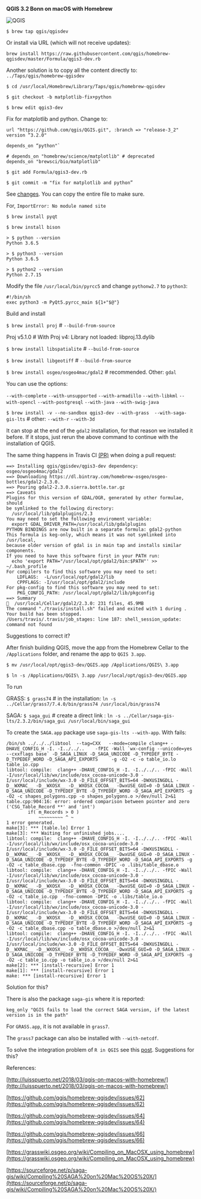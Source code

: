 **QGIS 3.2 Bonn on macOS with Homebrew**

![QGIS](https://raw.githubusercontent.com/fjperini/homebrew-qgisdev/matplotlib-fix%2Bpython/screenshot.png "QGIS")

`$ brew tap qgis/qgisdev`

Or install via URL (which will not receive updates):

`brew install https://raw.githubusercontent.com/qgis/homebrew-qgisdev/master/Formula/qgis3-dev.rb`

Another solution is to copy all the content directly to: `../Taps/qgis/homebrew-qgisdev`

`$ cd /usr/local/Homebrew/Library/Taps/qgis/homebrew-qgisdev`

`$ git checkout -b matplotlib-fix+python`

`$ brew edit qgis3-dev`

Fix for matplotlib and python. Change to:

```
url "https://github.com/qgis/QGIS.git", :branch => "release-3_2"
version “3.2.0"
```

```
depends_on “python"`
```

```
# depends_on "homebrew/science/matplotlib" # deprecated
depends_on "brewsci/bio/matplotlib"
```

`$ git add Formula/qgis3-dev.rb`

`$ git commit -m "fix for matplotlib and python”`


See [changes](https://github.com/fjperini/homebrew-qgisdev/blob/matplotlib-fix%2Bpython/Formula/qgis3-dev.rb). You can copy the entire file to make sure.

For, `ImportError: No module named site`

`$ brew install pyqt`

`$ brew install bison`

```
> $ python --version
Python 3.6.5
```

```
> $ python3 --version
Python 3.6.5
```

```
> $ python2 --version
Python 2.7.15
```

Modify the file `/usr/local/bin/pyrcc5` and change `pythonw2.7` to `python3`: 

```
#!/bin/sh
exec python3 -m PyQt5.pyrcc_main ${1+"$@"}
```

Build and install

`$ brew install proj` # `--build-from-source`

Proj v5.1.0 # With Proj v4: Library not loaded: libproj.13.dylib

`$ brew install libspatialite` # `--build-from-source`

`$ brew install libgeotiff` # `--build-from-source`

`$ brew install osgeo/osgeo4mac/gdal2` # recommended. Other: `gdal`

You can use the options:

 `--with-complete` `--with-unsupported` `--with-armadillo` `--with-libkml` `--with-opencl`
`--with-postgresql` `--with-java` `--with-swig-java`

`$ brew install -v --no-sandbox qgis3-dev --with-grass  --with-saga-gis-lts`  # other:  `--with-r` `--with-3d`

It can stop at the end of the `gdal2` installation, for that reason we installed it before. If it stops, just rerun the above command to continue with the installation of QGIS.

The same thing happens in Travis CI [(PR)](https://github.com/qgis/homebrew-qgisdev/pull/69) when doing a pull request:

```console
==> Installing qgis/qgisdev/qgis3-dev dependency: osgeo/osgeo4mac/gdal2
==> Downloading https://dl.bintray.com/homebrew-osgeo/osgeo-bottles/gdal2-2.3.0.
==> Pouring gdal2-2.3.0.sierra.bottle.tar.gz
==> Caveats
Plugins for this version of GDAL/OGR, generated by other formulae, should
be symlinked to the following directory:
  /usr/local/lib/gdalplugins/2.3
You may need to set the following enviroment variable:
  export GDAL_DRIVER_PATH=/usr/local/lib/gdalplugins
PYTHON BINDINGS are now built in a separate formula: gdal2-python
This formula is keg-only, which means it was not symlinked into /usr/local,
because older version of gdal is in main tap and installs similar components.
If you need to have this software first in your PATH run:
  echo 'export PATH="/usr/local/opt/gdal2/bin:$PATH"' >> ~/.bash_profile
For compilers to find this software you may need to set:
    LDFLAGS:  -L/usr/local/opt/gdal2/lib
    CPPFLAGS: -I/usr/local/opt/gdal2/include
For pkg-config to find this software you may need to set:
    PKG_CONFIG_PATH: /usr/local/opt/gdal2/lib/pkgconfig
==> Summary
🍺  /usr/local/Cellar/gdal2/2.3.0: 231 files, 45.9MB
The command "./travis/install.sh" failed and exited with 1 during .
Your build has been stopped.
/Users/travis/.travis/job_stages: line 187: shell_session_update: command not found
```
Suggestions to correct it?

After finish building QGIS, move the app from the Homebrew Cellar to the `/Applications` folder, and rename the app to `QGIS 3.app`.


`$ mv /usr/local/opt/qgis3-dev/QGIS.app /Applications/QGIS\ 3.app`

`$ ln -s /Applications/QGIS\ 3.app /usr/local/opt/qgis3-dev/QGIS.app`

To run

GRASS: `$ grass74` # in the installation: `ln -s ../Cellar/grass7/7.4.0/bin/grass74 /usr/local/bin/grass74`

SAGA:  `$ saga_gui` # create a direct link : `ln -s ../Cellar/saga-gis-lts/2.3.2/bin/saga_gui /usr/local/bin/saga_gui`

To create the `SAGA.app` package use `saga-gis-lts --with-app`. With fails:

```console
/bin/sh ../../../libtool  --tag=CXX   --mode=compile clang++ -DHAVE_CONFIG_H -I. -I../../..    -fPIC -Wall `wx-config --unicode=yes --cxxflags base` -D_SAGA_LINUX -D_SAGA_UNICODE -D_TYPEDEF_BYTE -D_TYPEDEF_WORD -D_SAGA_API_EXPORTS     -g -O2 -c -o table_io.lo table_io.cpp
libtool: compile:  clang++ -DHAVE_CONFIG_H -I. -I../../.. -fPIC -Wall -I/usr/local/lib/wx/include/osx_cocoa-unicode-3.0 -I/usr/local/include/wx-3.0 -D_FILE_OFFSET_BITS=64 -DWXUSINGDLL -D__WXMAC__ -D__WXOSX__ -D__WXOSX_COCOA__ -DwxUSE_GUI=0 -D_SAGA_LINUX -D_SAGA_UNICODE -D_TYPEDEF_BYTE -D_TYPEDEF_WORD -D_SAGA_API_EXPORTS -g -O2 -c shapes_polygons.cpp -o shapes_polygons.o >/dev/null 2>&1
table.cpp:904:16: error: ordered comparison between pointer and zero ('CSG_Table_Record **' and 'int')
        if( m_Records > 0 )
            ~~~~~~~~~ ^ ~
1 error generated.
make[3]: *** [table.lo] Error 1
make[3]: *** Waiting for unfinished jobs....
libtool: compile:  clang++ -DHAVE_CONFIG_H -I. -I../../.. -fPIC -Wall -I/usr/local/lib/wx/include/osx_cocoa-unicode-3.0 -I/usr/local/include/wx-3.0 -D_FILE_OFFSET_BITS=64 -DWXUSINGDLL -D__WXMAC__ -D__WXOSX__ -D__WXOSX_COCOA__ -DwxUSE_GUI=0 -D_SAGA_LINUX -D_SAGA_UNICODE -D_TYPEDEF_BYTE -D_TYPEDEF_WORD -D_SAGA_API_EXPORTS -g -O2 -c table_dbase.cpp  -fno-common -DPIC -o .libs/table_dbase.o
libtool: compile:  clang++ -DHAVE_CONFIG_H -I. -I../../.. -fPIC -Wall -I/usr/local/lib/wx/include/osx_cocoa-unicode-3.0 -I/usr/local/include/wx-3.0 -D_FILE_OFFSET_BITS=64 -DWXUSINGDLL -D__WXMAC__ -D__WXOSX__ -D__WXOSX_COCOA__ -DwxUSE_GUI=0 -D_SAGA_LINUX -D_SAGA_UNICODE -D_TYPEDEF_BYTE -D_TYPEDEF_WORD -D_SAGA_API_EXPORTS -g -O2 -c table_io.cpp  -fno-common -DPIC -o .libs/table_io.o
libtool: compile:  clang++ -DHAVE_CONFIG_H -I. -I../../.. -fPIC -Wall -I/usr/local/lib/wx/include/osx_cocoa-unicode-3.0 -I/usr/local/include/wx-3.0 -D_FILE_OFFSET_BITS=64 -DWXUSINGDLL -D__WXMAC__ -D__WXOSX__ -D__WXOSX_COCOA__ -DwxUSE_GUI=0 -D_SAGA_LINUX -D_SAGA_UNICODE -D_TYPEDEF_BYTE -D_TYPEDEF_WORD -D_SAGA_API_EXPORTS -g -O2 -c table_dbase.cpp -o table_dbase.o >/dev/null 2>&1
libtool: compile:  clang++ -DHAVE_CONFIG_H -I. -I../../.. -fPIC -Wall -I/usr/local/lib/wx/include/osx_cocoa-unicode-3.0 -I/usr/local/include/wx-3.0 -D_FILE_OFFSET_BITS=64 -DWXUSINGDLL -D__WXMAC__ -D__WXOSX__ -D__WXOSX_COCOA__ -DwxUSE_GUI=0 -D_SAGA_LINUX -D_SAGA_UNICODE -D_TYPEDEF_BYTE -D_TYPEDEF_WORD -D_SAGA_API_EXPORTS -g -O2 -c table_io.cpp -o table_io.o >/dev/null 2>&1
make[2]: *** [install-recursive] Error 1
make[1]: *** [install-recursive] Error 1
make: *** [install-recursive] Error 1
```

Solution for this?

There is also the package `saga-gis` where it is reported:

`
keg_only "QGIS fails to load the correct SAGA version, if the latest version is in the path"
`

For `GRASS.app`, it is not available in `grass7`.

The `grass7` package can also be installed with `--with-netcdf`.

To solve the integration problem of `R in QGIS` see this [post](https://gis.stackexchange.com/questions/200793/integrating-r-in-qgis-with-mac-os-el-captain-missing-dependencies). Suggestions for this?

References:

[http://luisspuerto.net/2018/03/qgis-on-macos-with-homebrew/](http://luisspuerto.net/2018/03/qgis-on-macos-with-homebrew/)

[https://github.com/qgis/homebrew-qgisdev/issues/62](https://github.com/qgis/homebrew-qgisdev/issues/62)

[https://github.com/qgis/homebrew-qgisdev/issues/64](https://github.com/qgis/homebrew-qgisdev/issues/64)

[https://github.com/qgis/homebrew-qgisdev/issues/66](https://github.com/qgis/homebrew-qgisdev/issues/66) 

[https://grasswiki.osgeo.org/wiki/Compiling_on_MacOSX_using_homebrew](https://grasswiki.osgeo.org/wiki/Compiling_on_MacOSX_using_homebrew)

[https://sourceforge.net/p/saga-gis/wiki/Compiling%20SAGA%20on%20Mac%20OS%20X/](https://sourceforge.net/p/saga-gis/wiki/Compiling%20SAGA%20on%20Mac%20OS%20X/)
